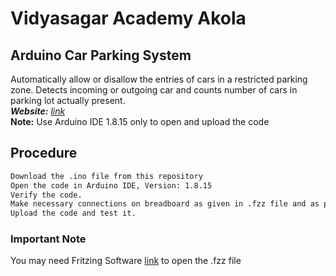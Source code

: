 # Vidyasagar Academy Akola
## Arduino Car Parking System
Automatically allow or disallow the entries of cars in a restricted parking zone. Detects incoming or outgoing car and counts number of cars in parking lot actually present.<br>
_<b>Website:</b> [link](https://vsa.edu.in)_<br>
<b>Note:</b> Use Arduino IDE 1.8.15 only to open and upload the code
## Procedure
```bash
Download the .ino file from this repository
Open the code in Arduino IDE, Version: 1.8.15 
Verify the code.
Make necessary connections on breadboard as given in .fzz file and as per your own setup idea.
Upload the code and test it.
```
### Important Note
You may need Fritzing Software [link](https://fritzing.org/download/) to open the .fzz file

